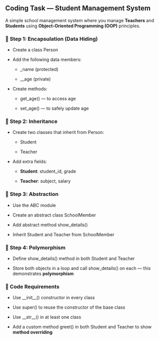 Coding Task — Student Management System
---------------------------------------

A simple school management system where you manage **Teachers** and **Students** using **Object-Oriented Programming (OOP)** principles.

### 🔹 Step 1: Encapsulation (Data Hiding)

*   Create a class Person
    
*   Add the following data members:
    
    *   \_name (protected)
        
    *   \_\_age (private)
        
*   Create methods:
    
    *   get\_age() — to access age
        
    *   set\_age() — to safely update age
        

### 🔹 Step 2: Inheritance

*   Create two classes that inherit from Person:
    
    *   Student
        
    *   Teacher
        
*   Add extra fields:
    
    *   **Student**: student\_id, grade
        
    *   **Teacher**: subject, salary
        

### 🔹 Step 3: Abstraction

*   Use the ABC module
    
*   Create an abstract class SchoolMember
    
*   Add abstract method show\_details()
    
*   Inherit Student and Teacher from SchoolMember
    

### 🔹 Step 4: Polymorphism

*   Define show\_details() method in both Student and Teacher
    
*   Store both objects in a loop and call show\_details() on each — this demonstrates **polymorphism**
    

### 🔧 Code Requirements

*   Use \_\_init\_\_() constructor in every class
    
*   Use super() to reuse the constructor of the base class
    
*   Use \_\_str\_\_() in at least one class
    
*   Add a custom method greet() in both Student and Teacher to show **method overriding**